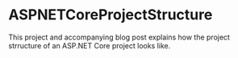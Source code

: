 # ASPNETCoreProjectStructure
This project and accompanying blog post explains how the project strructure of an ASP.NET Core project looks like.
